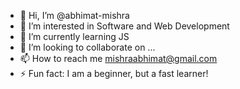 - 👋 Hi, I’m @abhimat-mishra
- 👀 I’m interested in Software and Web Development
- 🌱 I’m currently learning JS
- 💞️ I’m looking to collaborate on ...
- 📫 How to reach me mishraabhimat@gmail.com
- ⚡ Fun fact: I am a beginner, but a fast learner!

<!---
abhimat-mishra/abhimat-mishra is a ✨ special ✨ repository because its `README.md` (this file) appears on your GitHub profile.
You can click the Preview link to take a look at your changes.
--->
